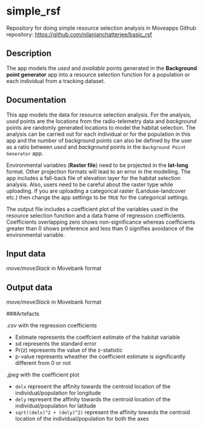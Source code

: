 # simple_rsf
Repository for doing simple resource selection analysis in Moveapps 
Github repository: https://github.com/nilanjanchatterjee/basic_rsf

## Description
The app models the *used* and *available* points generated in the **Background point generator** app into a resource selection function for a population or each individual from a tracking dataset.

## Documentation
   
This app models the data for resource selection analysis. For the analysis, *used* points are the locations from the radio-telemetry data and *background* points are randomly generated locations to model the habitat selection. The analysis can be carried out for each individual or for the population in this app and the number of background points can also be defined by the user as a ratio between *used* and *background* points in the `Background Point Generator` app. 

Environmental variables (**Raster file**) need to be projected in the **lat-long** format. Other projection formats will lead to an error in the modelling. The app includes a fall-back file of elevation layer for the habitat selection analysis. 
Also, users need to be careful about the raster type while uploading. If you are uploading a categorical raster (Landuse-landcover etc.) then change the app settings to be `TRUE` for the categorical settings.

The output file includes a coefficient plot of the variables used in the resource selection function and a data frame of regression coefficients. Coefficients overlapping zero shows non-significance whereas coefficients greater than 0 shows preference and less than 0 signifies avoidance of the environmental variable. 

## Input data

*move/moveStack* in Movebank format 

## Output data

*move/moveStack* in Movebank format 

###Artefacts

*.csv* with the regression coefficients   

- Estimate represents the coeffcient estimate of the habitat variable
- sd represents the standard error 
- Pr(z) represents the value of the z-statistic
- p-value represents wheather the coefficient estimate is significantly different from 0 or not

*.jpeg* with the coefficient plot
- `delx` represent the affinity towards the centroid location of the individual/population for longitude
- `dely` represent the affinity towards the centroid location of the individual/population for latitude
- `sqrt((delx)^2 + (dely)^2)` represent the affinity towards the centroid location of the individual/population for both the axes
